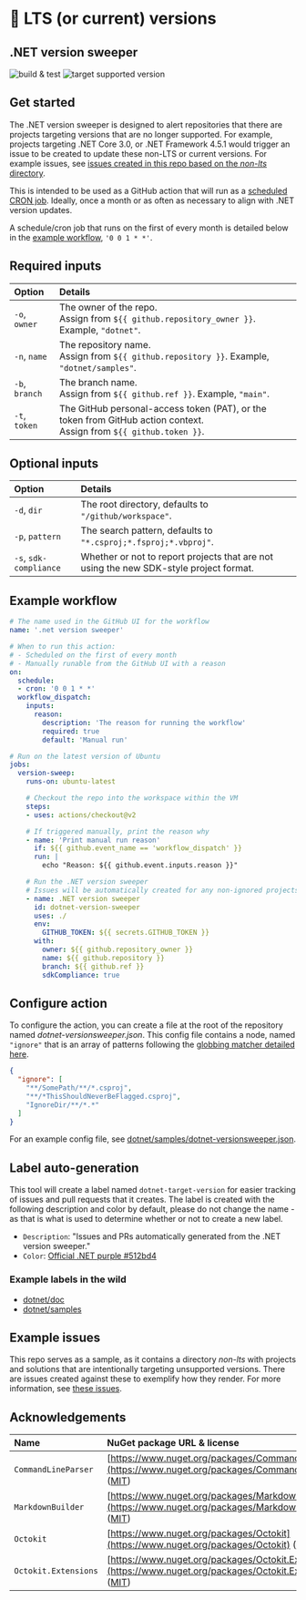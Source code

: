 ﻿# 🎯 LTS (or current) versions
 ## .NET version sweeper

![build & test](https://github.com/IEvangelist/dotnet-versionsweeper/workflows/build%20&%20test/badge.svg)
![target supported version](https://github.com/IEvangelist/dotnet-versionsweeper/workflows/target%20supported%20version/badge.svg)

## Get started

The .NET version sweeper is designed to alert repositories that there are projects targeting versions that are no longer supported. For example, projects targeting .NET Core 3.0, or .NET Framework 4.5.1 would trigger an issue to be created to update these non-LTS or current versions. For example issues, see [issues created in this repo based on the *non-lts* directory](https://github.com/IEvangelist/dotnet-versionsweeper/issues?q=is%3Aissue+is%3Aopen+Update+%28or+current%29+version).

This is intended to be used as a GitHub action that will run as a [scheduled CRON job](https://docs.github.com/en/actions/reference/workflow-syntax-for-github-actions#onschedule). Ideally, once a month or as often as necessary to align with .NET version updates.

A schedule/cron job that runs on the first of every month is detailed below in the [example workflow](#example-workflow), `'0 0 1 * *'`.

## Required inputs

| Option         | Details                                                                                                                |
|:---------------|:-----------------------------------------------------------------------------------------------------------------------|
| `-o`, `owner`  | The owner of the repo.<br>Assign from `${{ github.repository_owner }}`. Example, `"dotnet"`.                           |
| `-n`, `name`   | The repository name.<br>Assign from `${{ github.repository }}`. Example, `"dotnet/samples"`.                           |
| `-b`, `branch` | The branch name.<br>Assign from `${{ github.ref }}`. Example, `"main"`.                                                |
| `-t`, `token`  | The GitHub personal-access token (PAT), or the token from GitHub action context.<br>Assign from `${{ github.token }}`. |

## Optional inputs

| Option                 | Details                                                                                |
|:-----------------------|:---------------------------------------------------------------------------------------|
| `-d`, `dir`            | The root directory, defaults to `"/github/workspace"`.                                 |
| `-p`, `pattern`        | The search pattern, defaults to `"*.csproj;*.fsproj;*.vbproj"`.                        |
| `-s`, `sdk-compliance` | Whether or not to report projects that are not using the new SDK-style project format. |

## Example workflow

```yml
# The name used in the GitHub UI for the workflow
name: '.net version sweeper'

# When to run this action:
# - Scheduled on the first of every month
# - Manually runable from the GitHub UI with a reason
on:
  schedule:
  - cron: '0 0 1 * *'
  workflow_dispatch:
    inputs:
      reason:
        description: 'The reason for running the workflow'
        required: true
        default: 'Manual run'

# Run on the latest version of Ubuntu
jobs:
  version-sweep:
    runs-on: ubuntu-latest

    # Checkout the repo into the workspace within the VM
    steps:
    - uses: actions/checkout@v2

    # If triggered manually, print the reason why
    - name: 'Print manual run reason'
      if: ${{ github.event_name == 'workflow_dispatch' }}
      run: |
        echo "Reason: ${{ github.event.inputs.reason }}"

    # Run the .NET version sweeper
    # Issues will be automatically created for any non-ignored projects that are targeting non-LTS versions
    - name: .NET version sweeper
      id: dotnet-version-sweeper
      uses: ./
      env:
        GITHUB_TOKEN: ${{ secrets.GITHUB_TOKEN }}
      with:
        owner: ${{ github.repository_owner }}
        name: ${{ github.repository }}
        branch: ${{ github.ref }}
        sdkCompliance: true
```

## Configure action

To configure the action, you can create a file at the root of the repository named *dotnet-versionsweeper.json*. This config file contains a node, named `"ignore"` that is an array of patterns following the [globbing matcher detailed here](https://docs.microsoft.com/dotnet/api/microsoft.extensions.filesystemglobbing.matcher#remarks).

```json
{
  "ignore": [
    "**/SomePath/**/*.csproj",
    "**/*ThisShouldNeverBeFlagged.csproj",
    "IgnoreDir/**/*.*"
  ]
}
```

For an example config file, see [dotnet/samples/dotnet-versionsweeper.json](https://github.com/dotnet/samples/blob/master/dotnet-versionsweeper.json).

## Label auto-generation

This tool will create a label named `dotnet-target-version` for easier tracking of issues and pull requests that it creates. The label is created with the following description and color by default, please do not change the name - as that is what is used to determine whether or not to create a new label.

- `Description`: "Issues and PRs automatically generated from the .NET version sweeper."
- `Color`: [Official .NET purple #512bd4](https://hexcolorcodes.org/hex-code/512BD4)

### Example labels in the wild

- [dotnet/doc](https://github.com/dotnet/docs/labels/dotnet-target-version)
- [dotnet/samples](https://github.com/dotnet/samples/labels/dotnet-target-version)

## Example issues

This repo serves as a sample, as it contains a directory *non-lts* with projects and solutions that are intentionally targeting unsupported versions. There are issues created against these to exemplify how they render. For more information, see [these issues](https://github.com/IEvangelist/dotnet-versionsweeper/issues?q=is%3Aopen+is%3Aissue+label%3Aexample-issue).

## Acknowledgements

| Name | NuGet package URL & license |
|:-|:-|
| `CommandLineParser` | [https://www.nuget.org/packages/CommandLineParser](https://www.nuget.org/packages/CommandLineParser) ([MIT](https://www.nuget.org/packages/CommandLineParser/2.8.0/License)) |
| `MarkdownBuilder` | [https://www.nuget.org/packages/MarkdownBuilder](https://www.nuget.org/packages/MarkdownBuilder) ([MIT](https://licenses.nuget.org/MIT)) |
| `Octokit` | [https://www.nuget.org/packages/Octokit](https://www.nuget.org/packages/Octokit) ([MIT](https://licenses.nuget.org/MIT)) |
| `Octokit.Extensions` | [https://www.nuget.org/packages/Octokit.Extensions](https://www.nuget.org/packages/Octokit.Extensions) ([MIT](https://github.com/mirsaeedi/octokit.net.Extensions/blob/master/LICENSE)) |

